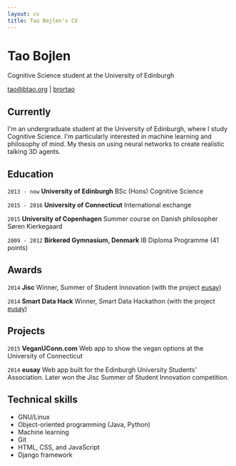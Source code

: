 ```yaml
---
layout: cv
title: Tao Bojlen's CV
---
```

# Tao Bojlen
Cognitive Science student at the University of Edinburgh

<div id="webaddress">
<span class="fa fa-envelope-o"></span> <a href="mailto:tao@btao.org">tao@btao.org</a>
 | 
<span class="fa fa-github"></span> <a href="https://github.com/brortao">brortao</a> 
</div>


## Currently

I'm an undergraduate student at the University of Edinburgh, where I study Cognitive Science. I'm particularly interested in machine learning and philosophy of mind. My thesis on using neural networks to create realistic talking 3D agents.

## Education

`2013 - now`
**University of Edinburgh** BSc (Hons) Cognitive Science

`2015 - 2016` **University of Connecticut** International exchange

`2015`
**University of Copenhagen** Summer course on Danish philosopher Søren Kierkegaard

`2009 - 2012`
**Birkerød Gymnasium, Denmark** IB Diploma Programme (41 points)

## Awards

`2014`
**Jisc** Winner, Summer of Student Innovation (with the project [eusay](https://github.com/HughMcGrade/eusay))

`2014`
**Smart Data Hack** Winner, Smart Data Hackathon (with the project [eusay](https://github.com/HughMcGrade/eusay))

## Projects
`2015`
**VeganUConn.com** Web app to show the vegan options at the University of Connecticut

`2014`
**eusay** Web app built for the Edinburgh University Students' Association. Later won the Jisc Summer of Student Innovation competition.

## Technical skills

* GNU/Linux
* Object-oriented programming (Java, Python)
* Machine learning
* Git
* HTML, CSS, and JavaScript
* Django framework
